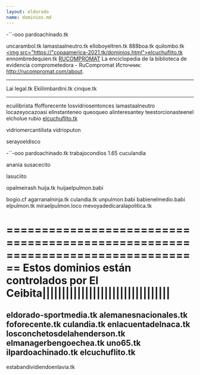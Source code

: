 ```yaml
---
layout: eldorado
name: dominios.md
---
```


-´´-ooo
 pardoachinado.tk

uncarambol.tk
lamastaalneutro.tk
elloboyeltren.tk
888boa.tk
quilombo.tk
<a href="https://elcuchuflito.tk"><img src="https://"copaamerica-2021.tk/dominios.html">elcuchuflito.tk</a>
ennombredequien.tk
<a href="http://rucompromat.com/articles/2021-09-08-20-58">RUCOMPROMAT</a> La enciclopedia de la biblioteca de evidencia comprometedora - RuCompromat Источник: http://rucompromat.com/about.

-------------------
Lai
legal.tk
Ekiliimbardini.tk
cinque.tk

--------------------
ecuilibrista
ffofforecente
losvidriosentonces
lamastaalneutro
locazeyocazoasi
elinstanteneo
queoqueo
alinteresantey
teestorcionasteenel
elcholue
rubio
<a href="https://elcuchuflito.tk">elcuchuflito.tk</a>

vidriomercantilista
vidrioputon

serayoeldisco


-´´-ooo
 pardoachinado.tk
trabajocondios
1.65
cuculandia

anania
susacecito

lasuciito

opalmeirash
huija.tk
huijaelpulmon.babi

bogio.cf
agarranalninja.tk
culandia.tk
unpulmon.babi
babienelmedio.babi
elpulmon.tk
miraelpulmon.loco
mevoyadedicaralapolitica.tk

================================================================================
Estos dominios están controlados por El Ceibita|||||||||||||||||||||||||||||||||
================================================================================

eldorado-sportmedia.tk
alemanesnacionales.tk
foforecente.tk
culandia.tk
enlacuentadelnaca.tk
losconchetosdelahenderson.tk
elmanagerbengoechea.tk
uno65.tk
ilpardoachinado.tk
elcuchuflito.tk
--------------------------------------------------------------------------------
estabandividiendoenlavia.tk
